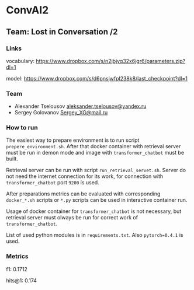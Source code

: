 # ConvAI2
## Team: Lost in Conversation /2


### Links

vocabulary: https://www.dropbox.com/s/n2jbjyq32x6jgr6/parameters.zip?dl=1

model: https://www.dropbox.com/s/d6pnsjwfpl238k8/last_checkpoint?dl=1

### Team

* Alexander Tselousov aleksander.tselousov@yandex.ru
* Sergey Golovanov Sergey_XG@mail.ru

### How to run

The easiest way to prepare environment is to run script `prepere_environment.sh`.
After that docker container with retrieval server must be run in demon mode and 
image with `transformer_chatbot` must be built.

Retrieval server can be run with script `run_retrieval_servet.sh`. 
Server do not need the internet connection for its work, for connection with 
`transformer_chatbot` port `9200` is used.  

After preparations metrics can be evaluated with corresponding `docker_*.sh` scripts or
`*.py` scripts can be used in interactive container run.

Usage of docker container for `transformer_chatbot` is not necessary, but 
retrieval server must olways be run for correct work of `transformer_chatbot`.

List of used python modules is in `requirements.txt`. Also `pytorch=0.4.1` is used.

### Metrics

f1: 0.1712

hits@1: 0.174

